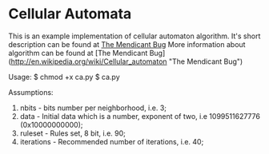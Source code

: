 Cellular Automata
=================

This is an example implementation of cellular automaton algorithm.
It's short description can be found at [The Mendicant Bug](http://mendicantbug.com/2007/10/28/simple-cellular-automata/ "The Mendicant Bug")
More information about algorithm can be found at [The Mendicant Bug] (http://en.wikipedia.org/wiki/Cellular_automaton "The Mendicant Bug")

Usage:
$ chmod +x ca.py
$ ca.py <initial data> <neighbourhood bits> <rules set>

Assumptions:
1. nbits - bits number per neighborhood, i.e. 3;
2. data - Initial data which is a number, exponent of two, i.e 1099511627776 (0x10000000000);
3. ruleset - Rules set, 8 bit, i.e. 90;
4. iterations - Recommended number of iterations, i.e. 40;

